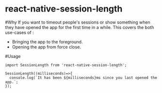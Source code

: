 react-native-session-length
==================================
#Why
If you want to timeout people's sessions or show something when they have opened the app for the first time in a while. This covers the both use-cases of :
- Bringing the app to the foreground.
- Opening the app from force close.

#Usage
```
import SessionLength from 'react-native-session-length';

SessionLength((milliseconds)=>{
  console.log(`It has been ${milliseconds}ms since you last opened the app.`;
});
```